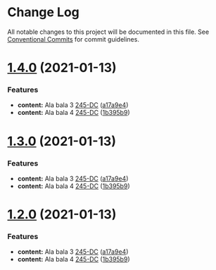 # Change Log

All notable changes to this project will be documented in this file.
See [Conventional Commits](https://conventionalcommits.org) for commit guidelines.

# [1.4.0](https://github.com/dilyanatanasov177/lerna-test/compare/stack@1.3.0...stack@1.4.0) (2021-01-13)


### Features

* **content:** Ala bala 3 [245-DC](https://github.com/lerna/lerna/issues/387) ([a17a9e4](https://github.com/dilyanatanasov177/lerna-test/commit/a17a9e4b3bc2abee122c2dd4a191280b4c5b262a))
* **content:** Ala bala 4 [245-DC](https://github.com/lerna/lerna/issues/387) ([1b395b9](https://github.com/dilyanatanasov177/lerna-test/commit/1b395b9af6d67201a28315bef8778584859373f1))





# [1.3.0](https://github.com/dilyanatanasov177/lerna-test/compare/stack@1.3.0...stack@1.3.0) (2021-01-13)


### Features

* **content:** Ala bala 3 [245-DC](https://github.com/lerna/lerna/issues/387) ([a17a9e4](https://github.com/dilyanatanasov177/lerna-test/commit/a17a9e4b3bc2abee122c2dd4a191280b4c5b262a))
* **content:** Ala bala 4 [245-DC](https://github.com/lerna/lerna/issues/387) ([1b395b9](https://github.com/dilyanatanasov177/lerna-test/commit/1b395b9af6d67201a28315bef8778584859373f1))





# [1.2.0](https://github.com/dilyanatanasov177/lerna-test/compare/stack@1.3.0...stack@1.2.0) (2021-01-13)


### Features

* **content:** Ala bala 3 [245-DC](https://github.com/lerna/lerna/issues/387) ([a17a9e4](https://github.com/dilyanatanasov177/lerna-test/commit/a17a9e4b3bc2abee122c2dd4a191280b4c5b262a))
* **content:** Ala bala 4 [245-DC](https://github.com/lerna/lerna/issues/387) ([1b395b9](https://github.com/dilyanatanasov177/lerna-test/commit/1b395b9af6d67201a28315bef8778584859373f1))
